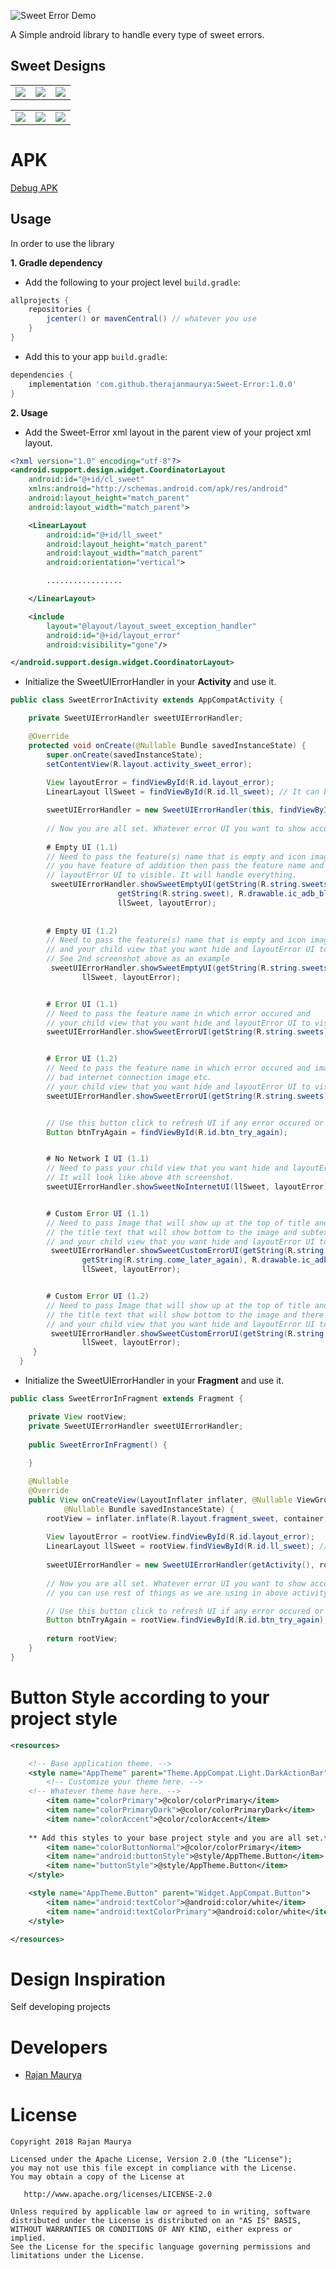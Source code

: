 ![Sweet Error Demo](https://raw.githubusercontent.com/therajanmaurya/Sweet-Error/master/arts/sweet_error.png)

 A Simple android library to handle every type of sweet errors.

## Sweet Designs
<table>
  <tr>
    <td><img src="https://raw.githubusercontent.com/therajanmaurya/Sweet-Error/master/arts/Home.png"></td>
    <td><img src="https://raw.githubusercontent.com/therajanmaurya/Sweet-Error/master/arts/EmptyUI.png"></td>
    <td><img src="https://raw.githubusercontent.com/therajanmaurya/Sweet-Error/master/arts/ErrorUI.png"></td>
  </tr>
</table>
<table>
  <tr>
    <td><img src="https://raw.githubusercontent.com/therajanmaurya/Sweet-Error/master/arts/NoInternetUI.png"></td>
    <td><img src="https://raw.githubusercontent.com/therajanmaurya/Sweet-Error/master/arts/NoInternet.png"></td>
    <td><img src="https://raw.githubusercontent.com/therajanmaurya/Sweet-Error/master/arts/CustomErrorUI.png"></td>
  </tr>
</table>

# APK
[Debug APK](https://github.com/therajanmaurya/Sweet-Error/releases/download/v1.0/SweetError.apk)

Usage
-----

In order to use the library

**1. Gradle dependency** 

  -  Add the following to your project level `build.gradle`:
 
```gradle
allprojects {
	repositories {
		jcenter() or mavenCentral() // whatever you use
	}
}
```
  -  Add this to your app `build.gradle`:
 
```gradle
dependencies {
	implementation 'com.github.therajanmaurya:Sweet-Error:1.0.0'
}
```

**2. Usage** 

  - Add the Sweet-Error xml layout in the parent view of your project xml layout.

```xml
<?xml version="1.0" encoding="utf-8"?>
<android.support.design.widget.CoordinatorLayout
    android:id="@+id/cl_sweet"
    xmlns:android="http://schemas.android.com/apk/res/android"
    android:layout_height="match_parent"
    android:layout_width="match_parent">

    <LinearLayout
        android:id="@+id/ll_sweet"
        android:layout_height="match_parent"
        android:layout_width="match_parent"
        android:orientation="vertical">

        .................

    </LinearLayout>

    <include
        layout="@layout/layout_sweet_exception_handler"
        android:id="@+id/layout_error"
        android:visibility="gone"/>

</android.support.design.widget.CoordinatorLayout>
```

  - Initialize the SweetUIErrorHandler in your **Activity** and use it.

```java
public class SweetErrorInActivity extends AppCompatActivity {

    private SweetUIErrorHandler sweetUIErrorHandler;

    @Override
    protected void onCreate(@Nullable Bundle savedInstanceState) {
        super.onCreate(savedInstanceState);
        setContentView(R.layout.activity_sweet_error);
        
        View layoutError = findViewById(R.id.layout_error);
        LinearLayout llSweet = findViewById(R.id.ll_sweet); // It can be any child of your xml like Relativelayout, RecyclerView etc, as we defined in above xml.

        sweetUIErrorHandler = new SweetUIErrorHandler(this, findViewById(android.R.id.content));
       
        // Now you are all set. Whatever error UI you want to show according to condition like
        
        # Empty UI (1.1)
        // Need to pass the feature(s) name that is empty and icon image of the feature that you want to show and if 
        // you have feature of addition then pass the feature name and your child view that you want hide and 
        // layoutError UI to visible. It will handle everything.
         sweetUIErrorHandler.showSweetEmptyUI(getString(R.string.sweets),
                        getString(R.string.sweet), R.drawable.ic_adb_black_24dp,
                        llSweet, layoutError);
			
			
		# Empty UI (1.2)
		// Need to pass the feature(s) name that is empty and icon image of the feature that you want to show
		// and your child view that you want hide and layoutError UI to visible. It will handle everything.
		// See 2nd screenshot above as an example
		 sweetUIErrorHandler.showSweetEmptyUI(getString(R.string.sweets), R.drawable.ic_adb_black_24dp,
				llSweet, layoutError);


		# Error UI (1.1)
		// Need to pass the feature name in which error occured and
		// your child view that you want hide and layoutError UI to visible. It will handle everything.
		sweetUIErrorHandler.showSweetErrorUI(getString(R.string.sweets), llSweet, layoutError);


		# Error UI (1.2)
		// Need to pass the feature name in which error occured and image that you want to show like 
		// bad internet connection image etc.
		// your child view that you want hide and layoutError UI to visible. It will handle everything.
		sweetUIErrorHandler.showSweetErrorUI(getString(R.string.sweets), R.drawable.ic_no_network llSweet, layoutError);


		// Use this button click to refresh UI if any error occured or any Network issue occured.
		Button btnTryAgain = findViewById(R.id.btn_try_again);


		# No Network I UI (1.1)
		// Need to pass your child view that you want hide and layoutError UI to visible. It will handle everything.
		// It will look like above 4th screenshot.
		sweetUIErrorHandler.showSweetNoInternetUI(llSweet, layoutError);


		# Custom Error UI (1.1)
		// Need to pass Image that will show up at the top of title and
		// the title text that will show bottom to the image and subtext that will show in bottom of title text.
		// and your child view that you want hide and layoutError UI to visible. It will handle everything.
		 sweetUIErrorHandler.showSweetCustomErrorUI(getString(R.string.no_sweets_found),
				getString(R.string.come_later_again), R.drawable.ic_adb_black_24dp,
				llSweet, layoutError);	


		# Custom Error UI (1.2)
		// Need to pass Image that will show up at the top of title and subtitle of error message.
		// the title text that will show bottom to the image and there will be no subtext, only image and error text.
		// and your child view that you want hide and layoutError UI to visible. It will handle everything.
		 sweetUIErrorHandler.showSweetCustomErrorUI(getString(R.string.no_sweets_found), R.drawable.ic_adb_black_24dp,
				llSweet, layoutError);	
   	 }
  }
```

  - Initialize the SweetUIErrorHandler in your **Fragment** and use it.
  
```java
public class SweetErrorInFragment extends Fragment {

    private View rootView;
    private SweetUIErrorHandler sweetUIErrorHandler;
    
    public SweetErrorInFragment() {
    
    }

    @Nullable
    @Override
    public View onCreateView(LayoutInflater inflater, @Nullable ViewGroup container,
            @Nullable Bundle savedInstanceState) {
        rootView = inflater.inflate(R.layout.fragment_sweet, container, false);
        
        View layoutError = rootView.findViewById(R.id.layout_error);
        LinearLayout llSweet = rootView.findViewById(R.id.ll_sweet); // It can be any child of your xml like Relativelayout, RecyclerView etc, as we defined in above xml.
         
        sweetUIErrorHandler = new SweetUIErrorHandler(getActivity(), rootView);
        
        // Now you are all set. Whatever error UI you want to show according to condition like
		// you can use rest of things as we are using in above activity.

		// Use this button click to refresh UI if any error occured or any Network issue occured.
		Button btnTryAgain = rootView.findViewById(R.id.btn_try_again);
        
        return rootView;
    }
}
```

# Button Style according to your project style
```xml
<resources>

    <!-- Base application theme. -->
    <style name="AppTheme" parent="Theme.AppCompat.Light.DarkActionBar"> // whatever parent style you use.
        <!-- Customize your theme here. -->
	<!-- Whatever theme have here. -->
        <item name="colorPrimary">@color/colorPrimary</item>
        <item name="colorPrimaryDark">@color/colorPrimaryDark</item>
        <item name="colorAccent">@color/colorAccent</item>
	
	** Add this styles to your base project style and you are all set.**
        <item name="colorButtonNormal">@color/colorPrimary</item>
        <item name="android:buttonStyle">@style/AppTheme.Button</item>
        <item name="buttonStyle">@style/AppTheme.Button</item>
    </style>

    <style name="AppTheme.Button" parent="Widget.AppCompat.Button">
        <item name="android:textColor">@android:color/white</item>
        <item name="android:textColorPrimary">@android:color/white</item>
    </style>

</resources>
```

# Design Inspiration

Self developing projects

# Developers

* [Rajan Maurya](https://github.com/therajanmaurya)

# License

```
Copyright 2018 Rajan Maurya

Licensed under the Apache License, Version 2.0 (the "License");
you may not use this file except in compliance with the License.
You may obtain a copy of the License at

   http://www.apache.org/licenses/LICENSE-2.0

Unless required by applicable law or agreed to in writing, software
distributed under the License is distributed on an "AS IS" BASIS,
WITHOUT WARRANTIES OR CONDITIONS OF ANY KIND, either express or implied.
See the License for the specific language governing permissions and
limitations under the License.

```



